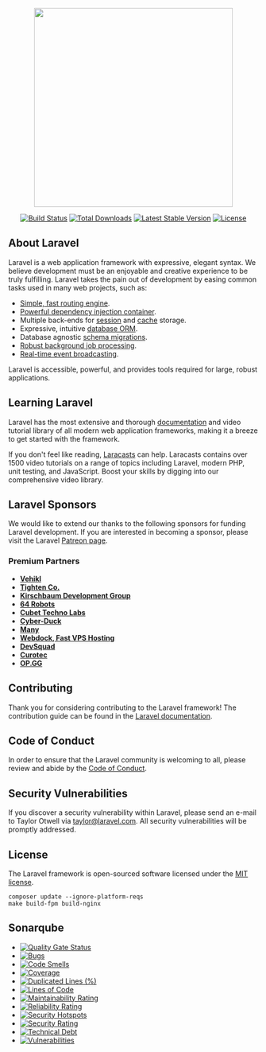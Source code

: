 <p align="center"><a href="https://laravel.com" target="_blank"><img src="https://raw.githubusercontent.com/laravel/art/master/logo-lockup/5%20SVG/2%20CMYK/1%20Full%20Color/laravel-logolockup-cmyk-red.svg" width="400"></a></p>

<p align="center">
<a href="https://travis-ci.org/laravel/framework"><img src="https://travis-ci.org/laravel/framework.svg" alt="Build Status"></a>
<a href="https://packagist.org/packages/laravel/framework"><img src="https://img.shields.io/packagist/dt/laravel/framework" alt="Total Downloads"></a>
<a href="https://packagist.org/packages/laravel/framework"><img src="https://img.shields.io/packagist/v/laravel/framework" alt="Latest Stable Version"></a>
<a href="https://packagist.org/packages/laravel/framework"><img src="https://img.shields.io/packagist/l/laravel/framework" alt="License"></a>
</p>

## About Laravel

Laravel is a web application framework with expressive, elegant syntax. We believe development must be an enjoyable and creative experience to be truly fulfilling. Laravel takes the pain out of development by easing common tasks used in many web projects, such as:

- [Simple, fast routing engine](https://laravel.com/docs/routing).
- [Powerful dependency injection container](https://laravel.com/docs/container).
- Multiple back-ends for [session](https://laravel.com/docs/session) and [cache](https://laravel.com/docs/cache) storage.
- Expressive, intuitive [database ORM](https://laravel.com/docs/eloquent).
- Database agnostic [schema migrations](https://laravel.com/docs/migrations).
- [Robust background job processing](https://laravel.com/docs/queues).
- [Real-time event broadcasting](https://laravel.com/docs/broadcasting).

Laravel is accessible, powerful, and provides tools required for large, robust applications.

## Learning Laravel

Laravel has the most extensive and thorough [documentation](https://laravel.com/docs) and video tutorial library of all modern web application frameworks, making it a breeze to get started with the framework.

If you don't feel like reading, [Laracasts](https://laracasts.com) can help. Laracasts contains over 1500 video tutorials on a range of topics including Laravel, modern PHP, unit testing, and JavaScript. Boost your skills by digging into our comprehensive video library.

## Laravel Sponsors

We would like to extend our thanks to the following sponsors for funding Laravel development. If you are interested in becoming a sponsor, please visit the Laravel [Patreon page](https://patreon.com/taylorotwell).

### Premium Partners

- **[Vehikl](https://vehikl.com/)**
- **[Tighten Co.](https://tighten.co)**
- **[Kirschbaum Development Group](https://kirschbaumdevelopment.com)**
- **[64 Robots](https://64robots.com)**
- **[Cubet Techno Labs](https://cubettech.com)**
- **[Cyber-Duck](https://cyber-duck.co.uk)**
- **[Many](https://www.many.co.uk)**
- **[Webdock, Fast VPS Hosting](https://www.webdock.io/en)**
- **[DevSquad](https://devsquad.com)**
- **[Curotec](https://www.curotec.com/)**
- **[OP.GG](https://op.gg)**

## Contributing

Thank you for considering contributing to the Laravel framework! The contribution guide can be found in the [Laravel documentation](https://laravel.com/docs/contributions).

## Code of Conduct

In order to ensure that the Laravel community is welcoming to all, please review and abide by the [Code of Conduct](https://laravel.com/docs/contributions#code-of-conduct).

## Security Vulnerabilities

If you discover a security vulnerability within Laravel, please send an e-mail to Taylor Otwell via [taylor@laravel.com](mailto:taylor@laravel.com). All security vulnerabilities will be promptly addressed.

## License

The Laravel framework is open-sourced software licensed under the [MIT license](https://opensource.org/licenses/MIT).


```
composer update --ignore-platform-reqs
make build-fpm build-nginx
```

## Sonarqube

- [![Quality Gate Status](https://sonarqube.korporate.org/api/project_badges/measure?project=0769233558_myapp_AZLC5UHOSq_hx2o63YVA&metric=alert_status&token=sqb_229226defed59a48da9d0f25da9f30d82dea84a6)](https://sonarqube.korporate.org/dashboard?id=0769233558_myapp_AZLC5UHOSq_hx2o63YVA)
- [![Bugs](https://sonarqube.korporate.org/api/project_badges/measure?project=0769233558_myapp_AZLC5UHOSq_hx2o63YVA&metric=bugs&token=sqb_229226defed59a48da9d0f25da9f30d82dea84a6)](https://sonarqube.korporate.org/dashboard?id=0769233558_myapp_AZLC5UHOSq_hx2o63YVA)
- [![Code Smells](https://sonarqube.korporate.org/api/project_badges/measure?project=0769233558_myapp_AZLC5UHOSq_hx2o63YVA&metric=code_smells&token=sqb_229226defed59a48da9d0f25da9f30d82dea84a6)](https://sonarqube.korporate.org/dashboard?id=0769233558_myapp_AZLC5UHOSq_hx2o63YVA)
- [![Coverage](https://sonarqube.korporate.org/api/project_badges/measure?project=0769233558_myapp_AZLC5UHOSq_hx2o63YVA&metric=coverage&token=sqb_229226defed59a48da9d0f25da9f30d82dea84a6)](https://sonarqube.korporate.org/dashboard?id=0769233558_myapp_AZLC5UHOSq_hx2o63YVA)
- [![Duplicated Lines (%)](https://sonarqube.korporate.org/api/project_badges/measure?project=0769233558_myapp_AZLC5UHOSq_hx2o63YVA&metric=duplicated_lines_density&token=sqb_229226defed59a48da9d0f25da9f30d82dea84a6)](https://sonarqube.korporate.org/dashboard?id=0769233558_myapp_AZLC5UHOSq_hx2o63YVA)
- [![Lines of Code](https://sonarqube.korporate.org/api/project_badges/measure?project=0769233558_myapp_AZLC5UHOSq_hx2o63YVA&metric=ncloc&token=sqb_229226defed59a48da9d0f25da9f30d82dea84a6)](https://sonarqube.korporate.org/dashboard?id=0769233558_myapp_AZLC5UHOSq_hx2o63YVA)
- [![Maintainability Rating](https://sonarqube.korporate.org/api/project_badges/measure?project=0769233558_myapp_AZLC5UHOSq_hx2o63YVA&metric=sqale_rating&token=sqb_229226defed59a48da9d0f25da9f30d82dea84a6)](https://sonarqube.korporate.org/dashboard?id=0769233558_myapp_AZLC5UHOSq_hx2o63YVA)
- [![Reliability Rating](https://sonarqube.korporate.org/api/project_badges/measure?project=0769233558_myapp_AZLC5UHOSq_hx2o63YVA&metric=reliability_rating&token=sqb_229226defed59a48da9d0f25da9f30d82dea84a6)](https://sonarqube.korporate.org/dashboard?id=0769233558_myapp_AZLC5UHOSq_hx2o63YVA)
- [![Security Hotspots](https://sonarqube.korporate.org/api/project_badges/measure?project=0769233558_myapp_AZLC5UHOSq_hx2o63YVA&metric=security_hotspots&token=sqb_229226defed59a48da9d0f25da9f30d82dea84a6)](https://sonarqube.korporate.org/dashboard?id=0769233558_myapp_AZLC5UHOSq_hx2o63YVA)
- [![Security Rating](https://sonarqube.korporate.org/api/project_badges/measure?project=0769233558_myapp_AZLC5UHOSq_hx2o63YVA&metric=security_rating&token=sqb_229226defed59a48da9d0f25da9f30d82dea84a6)](https://sonarqube.korporate.org/dashboard?id=0769233558_myapp_AZLC5UHOSq_hx2o63YVA)
- [![Technical Debt](https://sonarqube.korporate.org/api/project_badges/measure?project=0769233558_myapp_AZLC5UHOSq_hx2o63YVA&metric=sqale_index&token=sqb_229226defed59a48da9d0f25da9f30d82dea84a6)](https://sonarqube.korporate.org/dashboard?id=0769233558_myapp_AZLC5UHOSq_hx2o63YVA)
- [![Vulnerabilities](https://sonarqube.korporate.org/api/project_badges/measure?project=0769233558_myapp_AZLC5UHOSq_hx2o63YVA&metric=vulnerabilities&token=sqb_229226defed59a48da9d0f25da9f30d82dea84a6)](https://sonarqube.korporate.org/dashboard?id=0769233558_myapp_AZLC5UHOSq_hx2o63YVA)

